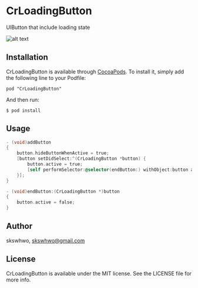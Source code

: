 # CrLoadingButton

UIButton that include loading state

![alt text](https://github.com/skswhwo/CrLoadingButton/blob/master/sample1.gif "demo")

## Installation

CrLoadingButton is available through [CocoaPods](http://cocoapods.org). To install
it, simply add the following line to your Podfile:

```
pod "CrLoadingButton"
```

And then run:

```
$ pod install
```

## Usage

```objective-c
- (void)addButton
{
    button.hideButtonWhenActive = true;
    [button setDidSelect:^(CrLoadingButton *button) {
        button.active = true;
        [self performSelector:@selector(endButton:) withObject:button afterDelay:1];
    }];
}

- (void)endButton:(CrLoadingButton *)button
{
    button.active = false;
}
```

## Author

skswhwo, skswhwo@gmail.com

## License

CrLoadingButton is available under the MIT license. See the LICENSE file for more info.
